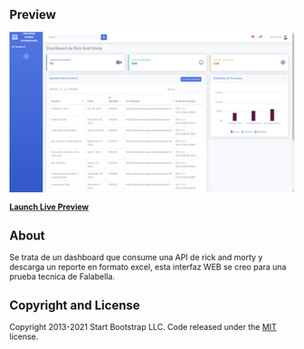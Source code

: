 ## Preview

[![Dashboard de Rick And Morty](img/preview.png)]()

**[Launch Live Preview]()**


## About
Se trata de un dashboard que consume una API de rick and morty y descarga un reporte en formato excel, esta interfaz WEB se creo para una prueba tecnica de Falabella.

## Copyright and License

Copyright 2013-2021 Start Bootstrap LLC. Code released under the [MIT](https://github.com/StartBootstrap/startbootstrap-resume/blob/master/LICENSE) license.

